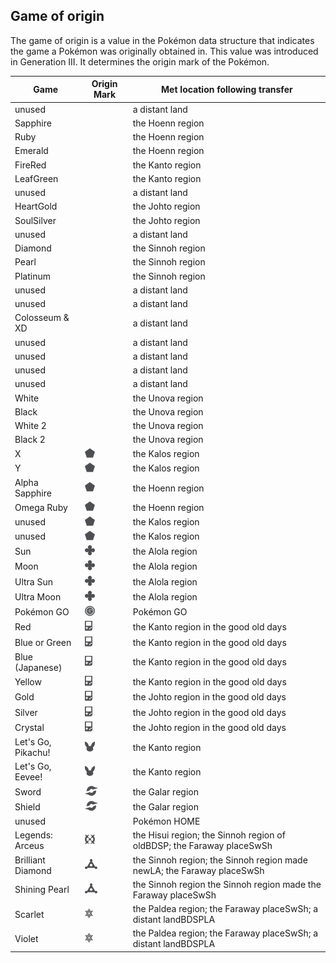 ## Game of origin

The game of origin is a value in the Pokémon data structure that indicates the game a Pokémon was originally obtained in. This value was introduced in Generation III. It determines the origin mark of the Pokémon.

| Game               | Origin Mark | Met location following transfer                                          |
|--------------------|-------------|--------------------------------------------------------------------------|
| unused             |             | a distant land                                                           |
| Sapphire           |             | the Hoenn region                                                         |
| Ruby               |             | the Hoenn region                                                         |
| Emerald            |             | the Hoenn region                                                         |
| FireRed            |             | the Kanto region                                                         |
| LeafGreen          |             | the Kanto region                                                         |
| unused             |             | a distant land                                                           |
| HeartGold          |             | the Johto region                                                         |
| SoulSilver         |             | the Johto region                                                         |
| unused             |             | a distant land                                                           |
| Diamond            |             | the Sinnoh region                                                        |
| Pearl              |             | the Sinnoh region                                                        |
| Platinum           |             | the Sinnoh region                                                        |
| unused             |             | a distant land                                                           |
| unused             |             | a distant land                                                           |
| Colosseum & XD     |             | a distant land                                                           |
| unused             |             | a distant land                                                           |
| unused             |             | a distant land                                                           |
| unused             |             | a distant land                                                           |
| unused             |             | a distant land                                                           |
| White              |             | the Unova region                                                         |
| Black              |             | the Unova region                                                         |
| White 2            |             | the Unova region                                                         |
| Black 2            |             | the Unova region                                                         |
| X                  | ![Kalos](pokemonimages/16px-Blue_pentagon_VIII.png) | the Kalos region                                                         |
| Y                  | ![Kalos](pokemonimages/16px-Blue_pentagon_VIII.png) | the Kalos region                                                         |
| Alpha Sapphire     | ![Kalos](pokemonimages/16px-Blue_pentagon_VIII.png) | the Hoenn region                                                         |
| Omega Ruby         | ![Kalos](pokemonimages/16px-Blue_pentagon_VIII.png) | the Hoenn region                                                         |
| unused             | ![Kalos](pokemonimages/16px-Blue_pentagon_VIII.png) | the Kalos region                                                         |
| unused             | ![Kalos](pokemonimages/16px-Blue_pentagon_VIII.png) | the Kalos region                                                         |
| Sun                | ![Alola](pokemonimages/16px-Black_clover_VIII.png) | the Alola region                                                         |
| Moon               | ![Alola](pokemonimages/16px-Black_clover_VIII.png) | the Alola region                                                         |
| Ultra Sun          | ![Alola](pokemonimages/16px-Black_clover_VIII.png) | the Alola region                                                         |
| Ultra Moon         | ![Alola](pokemonimages/16px-Black_clover_VIII.png) | the Alola region                                                         |
| Pokémon GO         | ![Pokémon GO](pokemonimages/16px-GO_icon_VIII.png) | Pokémon GO                                                               |
| Red                | ![GameBoy](pokemonimages/16px-GB_icon_VIII.png) | the Kanto region in the good old days                                    |
| Blue or Green      | ![GameBoy](pokemonimages/16px-GB_icon_VIII.png) | the Kanto region in the good old days                                    |
| Blue (Japanese)    | ![GameBoy](pokemonimages/16px-GB_icon_VIII.png) | the Kanto region in the good old days                                    |
| Yellow             | ![GameBoy](pokemonimages/16px-GB_icon_VIII.png) | the Kanto region in the good old days                                    |
| Gold               | ![GameBoy](pokemonimages/16px-GB_icon_VIII.png) | the Johto region in the good old days                                    |
| Silver             | ![GameBoy](pokemonimages/16px-GB_icon_VIII.png) | the Johto region in the good old days                                    |
| Crystal            | ![GameBoy](pokemonimages/16px-GB_icon_VIII.png) | the Johto region in the good old days                                    |
| Let's Go, Pikachu! | ![Kanto](pokemonimages/16px-Let's_Go_icon.png) | the Kanto region                                                         |
| Let's Go, Eevee!   | ![Kanto](pokemonimages/16px-Let's_Go_icon.png) | the Kanto region                                                         |
| Sword              | ![Galar](pokemonimages/16px-Galar_symbol.png) | the Galar region                                                         |
| Shield             | ![Galar](pokemonimages/16px-Galar_symbol.png) | the Galar region                                                         |
| unused             |             | Pokémon HOME                                                             |
| Legends: Arceus    | ![LegendsArceus](pokemonimages/16px-Arceus_mark.png) | the Hisui region; the Sinnoh region of oldBDSP; the Faraway placeSwSh  |
| Brilliant Diamond  | ![BDSP](pokemonimages/16px-BDSP_icon.png) | the Sinnoh region; the Sinnoh region made newLA; the Faraway placeSwSh |
| Shining Pearl      | ![BDSP](pokemonimages/16px-BDSP_icon.png) | the Sinnoh region the Sinnoh region made the Faraway placeSwSh         |
| Scarlet            | ![Paldea](pokemonimages/16px-Paldea_icon.png) | the Paldea region; the Faraway placeSwSh; a distant landBDSPLA        |
| Violet             | ![Paldea](pokemonimages/16px-Paldea_icon.png) | the Paldea region; the Faraway placeSwSh; a distant landBDSPLA        |
